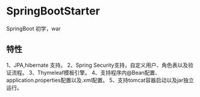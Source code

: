# SpringBootStarter
SpringBoot 初学，war

## 特性
1、JPA,hibernate 支持。
2、Spring Security支持，自定义用户、角色表以及验证流程。
3、Thymeleaf模板引擎。
4、支持程序内@Bean配置、application.properties配置以及.xml配置。
5、支持tomcat容器启动以及jar独立运行。
